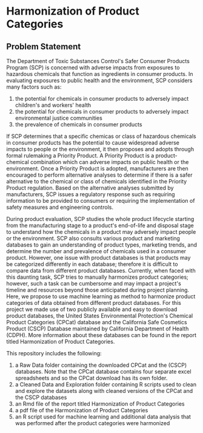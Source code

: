 # Harmonization of Product Categories
##  Problem Statement
The Department of Toxic Substances Control's Safer Consumer Products Program (SCP) is concerned with adverse impacts from exposures to hazardous chemicals that function as ingredients in consumer products. In evaluating exposures to public health and the environment, SCP considers many factors such as:
  1.  the potential for chemicals in consumer products to adversely impact children's and workers' health
  2.  the potential for chemicals in consumer products to adversely impact environmental justice communities
  3.  the prevalence of chemicals in consumer products

If SCP determines that a specific chemicas or class of hazardous chemicals in consumer products has the potential to cause widespread adverse impacts to people or the environment, it then proposes and adopts through formal rulemaking a Priority Product. A Priority Product is a product-chemical combination which can adverse impacts on public health or the environment. Once a Priority Product is adopted, manufacturers are then encouraged to perform alternative analyses to determine if there is a safer alternative to the chemical or class of chemicals identified in the Priority Product regulation. Based on the alternative analyses submitted by manufacturers, SCP issues a regulatory response such as requiring information to be provided to consumers or requiring the implementation of safety measures and engineering controls.

During product evaluation, SCP studies the whole product lifecycle starting from the manufacturing stage to a product's end-of-life and disposal stage to understand how the chemicals in a product may adversely impact people or the environment. SCP also consults various product and marketing databases to gain an understanding of product types, marketing trends, and determine the number and prevalence of chemicals used in a consumer product. However, one issue with product databases is that products may be categorized differently in each database; therefore it is difficult to compare data from different product databases. Currently, when faced with this daunting task, SCP tries to manually harmonizes product categories; however, such a task can be cumbersome and may impact a project's timeline and resources beyond those anticipated during project planning. Here, we propose to use machine learning as method to harmonize product categories of data obtained from different product databases. For this project we made use of two publicly available and easy to download product databases, the United States Environmental Protection's Chemical Product Categories (CPCat) database and the California Safe Cosmetics Product (CSCP) Database maintained by California Department of Health (CDPH). More information about these databases can be found in the report titled Harmonization of Product Categories.

This repository includes the following:
  1.  a Raw Data folder containing the downloaded CPCat and the (CSCP) databases. Note that the CPCat database contains four separate excel spreadsheets and so the CPCat download has its own folder.
  2.  a Cleaned Data and Exploration folder containing R scripts used to clean and explore the datasets along with cleaned versions of the CPCat and the CSCP databases
  3.  an Rmd file of the report titled Harmonization of Product Categories
  4.  a pdf file of the Harmonization of Product Categories
  5.  an R script used for machine learning and additional data analysis that was performed after the product categories were harmonized
